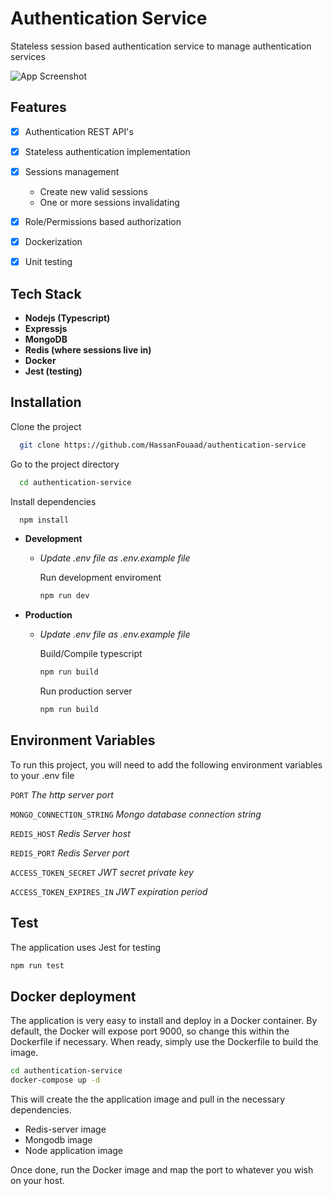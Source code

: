 
# Authentication Service

Stateless session based authentication service to manage authentication services



![App Screenshot](https://i.imgur.com/b9iufTZ.png)


## Features

- [x]  Authentication REST API's
- [x]  Stateless authentication implementation
- [x]  Sessions management
    - Create new valid sessions
    - One or more sessions invalidating
- [x]  Role/Permissions based authorization
- [x]  Dockerization
- [x]  Unit testing


## Tech Stack

- **Nodejs (Typescript)**
- **Expressjs**
- **MongoDB**
- **Redis (where sessions live in)**
- **Docker**
- **Jest (testing)**


## Installation

Clone the project

```bash
  git clone https://github.com/HassanFouaad/authentication-service
```

Go to the project directory

```bash
  cd authentication-service
```

Install dependencies

```bash
  npm install
```

- **Development**
  - *Update .env file as .env.example file*

    Run development enviroment
    ```bash
    npm run dev
    ```
- **Production**
  - *Update .env file as .env.example file*

    Build/Compile typescript
    ```bash
    npm run build
    ```
    Run production server
    ```bash
    npm run build
    ```
## Environment Variables

To run this project, you will need to add the following environment variables to your .env file

`PORT` *The http server port*

`MONGO_CONNECTION_STRING` *Mongo database connection string*

`REDIS_HOST` *Redis Server host*

`REDIS_PORT` *Redis Server port*

`ACCESS_TOKEN_SECRET` *JWT secret private key*

`ACCESS_TOKEN_EXPIRES_IN` *JWT expiration period*
## Test

The application uses Jest for testing

```sh
npm run test
```
## Docker deployment

The application is very easy to install and deploy in a Docker container.
By default, the Docker will expose port 9000, so change this within the
Dockerfile if necessary. When ready, simply use the Dockerfile to
build the image.

```sh
cd authentication-service
docker-compose up -d
```

This will create the the application image and pull in the necessary dependencies.

- Redis-server image
- Mongodb image
- Node application image

Once done, run the Docker image and map the port to whatever you wish on your host.
